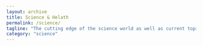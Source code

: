 ```yaml
---
layout: archive
title: Science & Helath
permalink: /science/
tagline: "The cutting edge of the science world as well as current topics on health"
category: "science"
---
```

